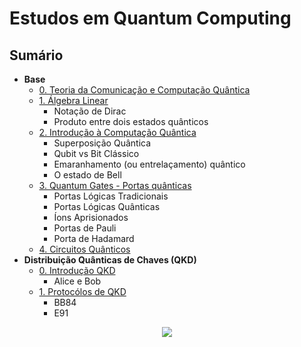 # Estudos em Quantum Computing

## Sumário

- **Base**
  - [0. Teoria da Comunicação e Computação Quântica](estudos/0_teoria_da_comunicacao_e_computacao_quantica.md)
  - [1. Álgebra Linear](estudos/1_algebra_linear_notacao_dirac.md)
    - Notação de Dirac
    - Produto entre dois estados quânticos
  - [2. Introdução à Computação Quântica](estudos/2_introducao.md)
    - Superposição Quântica
    - Qubit vs Bit Clássico
    - Emaranhamento (ou entrelaçamento) quântico
    - O estado de Bell
  - [3. Quantum Gates - Portas quânticas](estudos/3_portas_quanticas.md)
    - Portas Lógicas Tradicionais
    - Portas Lógicas Quânticas
    - Íons Aprisionados
    - Portas de Pauli
    - Porta de Hadamard
  - [4. Circuitos Quânticos](estudos/4_circuitos_quanticos.md)
- **Distribuição Quânticas de Chaves (QKD)**
  - [0. Introdução QKD]()
    - Alice e Bob
  - [1. Protocólos de QKD]()
    - BB84
    - E91

<div align='center'>

<img src='https://i.sstatic.net/vLj8P.png'>

</div>
